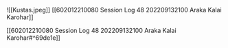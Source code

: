 ![[Kustas.jpeg]]
[[602012210080 Session Log 48 202209132100 Araka Kalai Karohar]]

[[602012210080 Session Log 48 202209132100 Araka Kalai Karohar#^69de1e]]